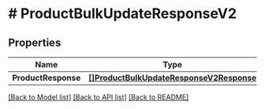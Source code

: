 # # ProductBulkUpdateResponseV2


## Properties 


Name | Type | Description | Notes
------------ | ------------- | ------------- | -------------
**ProductResponse**| [**[]ProductBulkUpdateResponseV2Response**](ProductBulkUpdateResponseV2Response.md) |   | [optional]


[[Back to Model list]](../../README.md#models) [[Back to API list]](../../README.md#endpoints) [[Back to README]](../../README.md)


